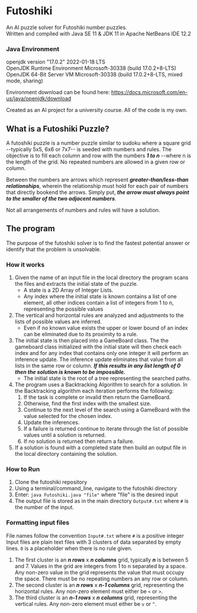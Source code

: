 # Futoshiki
An AI puzzle solver for Futoshiki number puzzles.  
Written and compiled with Java SE 11 & JDK 11 in Apache NetBeans IDE 12.2

### Java Environment
openjdk version "17.0.2" 2022-01-18 LTS  
OpenJDK Runtime Environment Microsoft-30338 (build 17.0.2+8-LTS)  
OpenJDK 64-Bit Server VM Microsoft-30338 (build 17.0.2+8-LTS, mixed mode, sharing)

Environment download can be found here: https://docs.microsoft.com/en-us/java/openjdk/download

Created as an AI project for a university course. All of the code is my own.

## What is a Futoshiki Puzzle?
A futoshiki puzzle is a number puzzle similar to sudoku where a square grid --typically 5x5, 6x6 or 7x7-- is seeded with  numbers and rules. The objective is to fill each column and row with the numbers ***1 to n*** --where n is the length of the grid. No repeated numbers are allowed in a given row or column.

Between the numbers are arrows which represent ***greater-than/less-than relationships***, wherein the relationship must hold for each pair of numbers that directly bookend the arrows. Simply put, ***the arrow must always point to the smaller of the two adjacent numbers***.

Not all arrangements of numbers and rules will have a solution. 

## The program
The purpose of the futoshiki solver is to find the fastest potential answer or identify that the problem is unsolvable.

### How it works
 1. Given the name of an input file in the local directory the program scans the files and extracts the initial state of the puzzle.
     - A state is a 2D Array of Integer Lists. 
     - Any index where the initial state is known contains a list of one element, all other indices contain a list of integers from 1 to n, representing the possible values
 2. The vertical and horizontal rules are analyzed and adjustments to the lists of possible values are inferred.
     - Even if no known value exists the upper or lower bound of an index can be eliminated due to its proximity to a rule.
 3. The initial state is then placed into a GameBoard class. The the gameboard class initialized with the initial state will then check each index and for any index that contains only one integer it will perform an inference update. The inference update eliminates that value from all lists in the same row or column. ***If this results in any list length of 0 then the solution is known to be impossible.***
     - The initial state is the root of a tree representing the searched paths.
 4. The program uses a Backtracking Algorithm to search for a solution. In the Backtracking algorithm each iteration performs the following:
     1. If the task is complete or invalid then return the GameBoard.
     2. Otherwise, find the first index with the smallest size.
     3. Continue to the next level of the search using a GameBoard with the value selected for the chosen index.
     4. Update the inferences.
     5. If a failure is returned continue to iterate through the list of possible values until a solution is returned.
     6. If no solution is returned then return a failure.
 5. If a solution is found with a completed state then build an output file in the local directory containing the solution.

### How to Run
 1. Clone the futoshiki repository
 2. Using a terminal/command_line, navigate to the futoshiki directory
 3. Enter: `java Futoshiki.java "file"` where "file" is the desired input
 4. The output file is stored as in the main directory `Output#.txt` where `#` is the number of the input.

### Formatting input files
File names follow the convention `Input#.txt` where `#` is a positive integer  
Input files are plain text files with 3 clusters of data separated by empty lines. `0` is a placeholder when there is no rule given.
 1. The first cluster is an ***n rows*** x ***n columns*** grid, typically ***n*** is between 5 and 7. Values in the grid are integers from 1 to n separated by a space. Any non-zero value in the grid represents the value that must occupy the space. There must be no repeating numbers an any row or column.
 2. The second cluster is an ***n rows*** x ***n-1 columns*** grid, representing the horizontal rules. Any non-zero element must either be `<` or `>`.
 3. The third cluster is an ***n-1 rows*** x ***n columns*** grid, representing the vertical rules. Any non-zero element must either be `v` or `^`.
